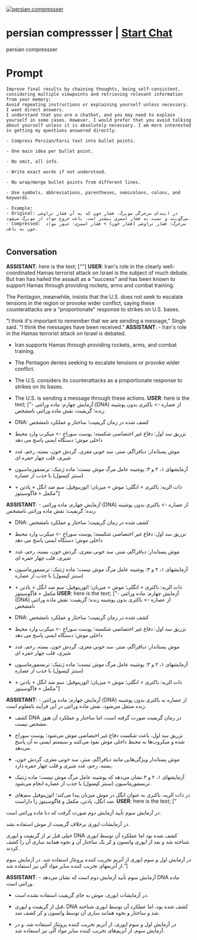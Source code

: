 
[![persian compressser](https://flow-prompt-covers.s3.us-west-1.amazonaws.com/icon/Flat/i7.png)](https://gptcall.net/chat.html?data=%7B%22contact%22%3A%7B%22id%22%3A%2295DD-T-1VPJAzRdNdwhup%22%2C%22flow%22%3Atrue%7D%7D)
# persian compressser | [Start Chat](https://gptcall.net/chat.html?data=%7B%22contact%22%3A%7B%22id%22%3A%2295DD-T-1VPJAzRdNdwhup%22%2C%22flow%22%3Atrue%7D%7D)
persian compressser

# Prompt

```
Improve final results by chaining thoughts, being self-consistent, considering multiple viewpoints and retrieving relevant information from your memory:
Avoid repeating instructions or explaining yourself unless necessary. I want direct answers.
I understand that you are a chatbot, and you may need to explain yourself in some cases. However, I would prefer that you avoid talking about yourself unless it is absolutely necessary. I am more interested in getting my questions answered directly.

- Compress Persian/Farsi text into bullet points.
  
- One main idea per bullet point.
  
- No omit, all info.
  
- Write exact words if not understood.
  
- No wrap/merge bullet points from different lines.
  
- Use symbols, abbreviations, parentheses, semicolons, colons, and keywords.
  
- Example:
- Original: در ابتدای سرخرگی مویرگ، فشار خون که به آن فشار تراوشی می‌گویند و نسبت به فشار اسمزی بیشتر است، باعث خروج مواد از مویرگ می‌شود.
- Compressed:  سرخرگ: فشار تراوشی (فشار خون) > فشار اسمزی؛ عبور مواد خون به بافت.


```

## Conversation

**ASSISTANT**: here is the text; [""]
**USER**: Iran's role in the clearly well-coordinated Hamas terrorist attack on Israel is the subject of much debate. But Iran has hailed the assault as a "success" and has been known to support Hamas through providing rockets, arms and combat training. 



The Pentagon, meanwhile, insists that the U.S. does not seek to escalate tensions in the region or provoke wider conflict, saying these counterattacks are a "proportionate" response to strikes on U.S. bases. 



"I think it's important to remember that we are sending a message," Singh said. "I think the messages have been received."
**ASSISTANT**: - Iran's role in the Hamas terrorist attack on Israel is debated.

- Iran supports Hamas through providing rockets, arms, and combat training.

- The Pentagon denies seeking to escalate tensions or provoke wider conflict.

- The U.S. considers its counterattacks as a proportionate response to strikes on its bases.

- The U.S. is sending a message through these actions.
**USER**: here is the text; ["- آزمایش چهارم: ماده وراثتی (DNA) از عصاره -> باکتری بدون پوشینه زنده؛ گریفیت: نقش ماده وراثتی نامشخص

- DNA: کشف شده در زمان گریفیت؛ ساختار و عملکرد نامشخص

- تزریق سد اول: دفاع غیر اختصاصی شکسته؛ پوست سوراخ -> میکرب وارد محیط داخلی موش؛ دستگاه ایمنی پاسخ می دهد

- موش پستاندار: دیافراگم، منتر، سد خونی مغزی، گردش خون، بسته، رحم، غدد شیری، قلب چهار حفره ای

- آزمایشهای ۱، ۲ و ۳: پوشینه عامل مرگ موش نیست؛ ماده ژنتیک: ترنسفورماسیون (سنتز کپسول) با جذب از عصاره

- ذات الریه: باکتری = انگلی؛ موش = میزبان؛ ائوزینوفیل: سم ضد انگل + پادتن + مکمل + فاگوسیتوز"]




**ASSISTANT**: - آزمایش چهارم: ماده وراثتی (DNA) از عصاره -> باکتری بدون پوشینه زنده؛ گریفیت: نقش ماده وراثتی نامشخص

- DNA: کشف شده در زمان گریفیت؛ ساختار و عملکرد نامشخص

- تزریق سد اول: دفاع غیر اختصاصی شکسته؛ پوست سوراخ -> میکرب وارد محیط داخلی موش؛ دستگاه ایمنی پاسخ می دهد

- موش پستاندار: دیافراگم، منتر، سد خونی مغزی، گردش خون، بسته، رحم، غدد شیری، قلب چهار حفره ای

- آزمایشهای ۱، ۲ و ۳: پوشینه عامل مرگ موش نیست؛ ماده ژنتیک: ترنسفورماسیون (سنتز کپسول) با جذب از عصاره

- ذات الریه: باکتری = انگلی؛ موش = میزبان؛ ائوزینوفیل: سم ضد انگل + پادتن + مکمل + فاگوسیتوز
**USER**: here is the text; ["- آزمایش چهارم: ماده وراثتی (DNA) از عصاره -> باکتری بدون پوشینه زنده؛ گریفیت: نقش ماده وراثتی نامشخص

- DNA: کشف شده در زمان گریفیت؛ ساختار و عملکرد نامشخص

- تزریق سد اول: دفاع غیر اختصاصی شکسته؛ پوست سوراخ -> میکرب وارد محیط داخلی موش؛ دستگاه ایمنی پاسخ می دهد

- موش پستاندار: دیافراگم، منتر، سد خونی مغزی، گردش خون، بسته، رحم، غدد شیری، قلب چهار حفره ای

- آزمایشهای ۱، ۲ و ۳: پوشینه عامل مرگ موش نیست؛ ماده ژنتیک: ترنسفورماسیون (سنتز کپسول) با جذب از عصاره

- ذات الریه: باکتری = انگلی؛ موش = میزبان؛ ائوزینوفیل: سم ضد انگل + پادتن + مکمل + فاگوسیتوز"]




**ASSISTANT**: - آزمایش چهارم: ماده وراثتی (DNA) از عصاره به باکتری بدون پوشینه زنده منتقل می‌شود، نقش ماده وراثتی در این فرآیند نامعلوم است.

- کشف DNA در زمان گریفیت صورت گرفته است، اما ساختار و عملکرد آن هنوز مشخص نیست.

- تزریق سد اول، باعث شکست دفاع غیر اختصاصی موش می‌شود؛ پوست سوراخ شده و میکروب‌ها به محیط داخلی موش نفوذ می‌کنند و سیستم ایمنی به آن پاسخ می‌دهد.

- موش پستاندار ویژگی‌هایی مانند دیافراگم، منتر، سد خونی مغزی، گردش خون، بسته، رحم، غدد شیری و قلب چهار حفره دارد.

- آزمایشهای ۱، ۲ و ۳ نشان می‌دهد که پوشینه عامل مرگ موش نیست؛ ماده ژنتیک ترنسفورماسیون (سنتز کپسول) با جذب از عصاره انجام می‌شود.

- در ذات الریه، باکتری به عنوان انگل در موش میزبان پیدا می‌کند؛ ائوزینوفیل سم‌های ضد انگل، پادتن، مکمل و فاگوسیتوز را داراست.
**USER**: here is the text; ["<br />

در آزمایش سوم تأیید آزمایش دوم صورت گرفت که دنا ماده وراثتی است.<br />

در آزمایشات ایوری برخلاف گریفیت از موش استفاده نشد.<br />

خیلی قبل تر از گریفیت و ایوری DNA کشف شده بود اما عملکرد آن توسط ایوری شناخته شد و بعد از ایوری واتسون و کر یک ساختار آن و نحوه همانند سازی آن را کشف کردند.<br />

در آزمایش اول و سوم ایوری از آنزیم تخریب کننده پروتئاز استفاده شد. در آزمایش سوم از آنزیمهای تخریب کننده سایر مواد آلی نیز استفاده شد."]




**ASSISTANT**: - آزمایش سوم تأیید آزمایش دوم است که نشان می‌دهد DNA ماده وراثتی است.

- در آزمایشات ایوری، موش به جای گریفیت استفاده نشده است.

- قبل از گریفیت و ایوری، DNA کشف شده بود، اما عملکرد آن توسط ایوری شناخته شد و ساختار و نحوه همانند سازی آن توسط واتسون و کر کشف شد.

- در آزمایش اول و سوم ایوری، از آنزیم تخریب کننده پروتئاز استفاده شد. و در آزمایش سوم، از آنزیم‌های تخریب کننده سایر مواد آلی نیز استفاده شد.


